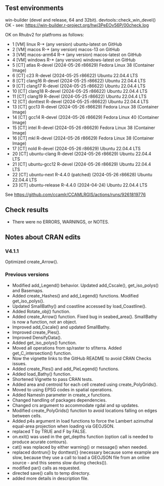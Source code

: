 
## Test environments

win-builder (devel and release, 64 and 32bit).
devtools::check_win_devel() OK - see: https://win-builder.r-project.org/hwj3PeEOv56P/00check.log

OK on Rhubv2 for platfroms as follows:

* 1 [VM] linux          R-* (any version)                     ubuntu-latest on GitHub
* 2 [VM] macos          R-* (any version)                     macos-13 on GitHub
* 3 [VM] macos-arm64    R-* (any version)                     macos-latest on GitHub
* 4 [VM] windows        R-* (any version)                     windows-latest on GitHub
* 5 [CT] atlas          R-devel (2024-05-26 r86629)           Fedora Linux 38 (Container Image)
* 6 [CT] c23            R-devel (2024-05-25 r86622)           Ubuntu 22.04.4 LTS
* 8 [CT] clang16        R-devel (2024-05-25 r86622)           Ubuntu 22.04.4 LTS
* 9 [CT] clang17        R-devel (2024-05-25 r86622)           Ubuntu 22.04.4 LTS
* 10 [CT] clang18        R-devel (2024-05-25 r86622)           Ubuntu 22.04.4 LTS
* 11 [CT] clang19        R-devel (2024-05-25 r86622)           Ubuntu 22.04.4 LTS
* 12 [CT] donttest       R-devel (2024-05-25 r86622)           Ubuntu 22.04.4 LTS
* 13 [CT] gcc13          R-devel (2024-05-26 r86629)           Fedora Linux 38 (Container Image)
* 14 [CT] gcc14          R-devel (2024-05-26 r86629)           Fedora Linux 40 (Container Image)
* 15 [CT] intel          R-devel (2024-05-26 r86629)           Fedora Linux 38 (Container Image)
* 16 [CT] mkl            R-devel (2024-05-26 r86629)           Fedora Linux 38 (Container Image)
* 17 [CT] nold           R-devel (2024-05-26 r86629)           Ubuntu 22.04.4 LTS
* 20 [CT] ubuntu-clang   R-devel (2024-05-26 r86629)           Ubuntu 22.04.4 LTS
* 21 [CT] ubuntu-gcc12   R-devel (2024-05-26 r86629)           Ubuntu 22.04.4 LTS
* 22 [CT] ubuntu-next    R-4.4.0 (patched) (2024-05-26 r86628) Ubuntu 22.04.4 LTS
* 23 [CT] ubuntu-release R-4.4.0 (2024-04-24)                  Ubuntu 22.04.4 LTS


See https://github.com/ccamlr/CCAMLRGIS/actions/runs/9261819776

## Check results

* There were no ERRORS, WARNINGS, or NOTES.

## Notes about CRAN edits

### V4.1.1

Optimized create_Arrow().

### Previous versions

* Modified add_Legend() behavior. Updated add_Cscale(), get_iso_polys() and Basemaps.
* Added create_Hashes() and add_Legend() functions. Modified get_iso_polys().
* Updated SmallBathy() and coastline accessed by load_Coastline().
* Added Rotate_obj() function.
* Added create_Arrow() function. Fixed bug in seabed_area(). SmallBathy is now a function, not an object.
* Improved add_Cscale() and updated SmallBathy.
* Improved create_Pies().
* Improved DensifyData().
* Added get_iso_polys() function.
* Moved all operations from sp/raster to sf/terra. Added get_C_intersection() function.
* Now the vignette links to the GitHub README to avoid CRAN Checks issues.
* Added create_Pies() and add_PieLegend() functions.
* Added load_Bathy() function.
* Shortened Vignette to pass CRAN tests.
* Added area and centroid for each cell created using create_PolyGrids().
* Moved to using EPSG codes in spatial operations.
* Added NamesIn parameter in create_x functions.
* Changed handling of packages dependencies.
* Changed crs argument to accommodate rgdal and sp updates.
* Modified create_PolyGrids() function to avoid locations falling on edges between cells.
* Added p4s argument in load functions to force the Lambert azimuthal equal-area projection when loading via GEOJSON.
* replaced T by TRUE and F by FALSE.
* on.exit() was used in the get_depths function (option call is needed to produce acurate contours).
* cat() was replaced by either warning() or message() when needed.
* replaced dontrun{} by donttest{} (necessary because some example are slow, because they use a call to load a GEOJSON file from an online source - and this seems slow during checks()).
* modified par() calls as requested.
* directed save() calls to temp directory.
* added more details in description file.

